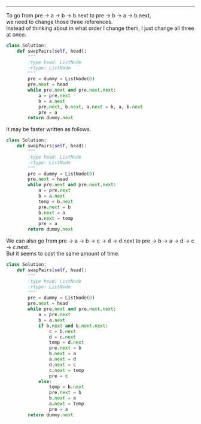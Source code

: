 ---------------------------------
To go from pre -> a -> b -> b.next to pre -> b -> a -> b.next,   
we need to change those three references.  
Instead of thinking about in what order I change them, I just change all three at once.  
```py
class Solution:
    def swapPairs(self, head):
        """
        :type head: ListNode
        :rtype: ListNode
        """
        pre = dummy = ListNode(0)
        pre.next = head
        while pre.next and pre.next.next:
            a = pre.next
            b = a.next
            pre.next, b.next, a.next = b, a, b.next
            pre = a
        return dummy.next
```
It may be faster written as follows.
```py
class Solution:
    def swapPairs(self, head):
        """
        :type head: ListNode
        :rtype: ListNode
        """
        pre = dummy = ListNode(0)
        pre.next = head
        while pre.next and pre.next.next:
            a = pre.next
            b = a.next
            temp = b.next
            pre.next = b
            b.next = a
            a.next = temp
            pre = a
        return dummy.next
```
We can also go from pre -> a -> b -> c -> d -> d.next to pre -> b -> a -> d -> c -> c.next.  
But it seems to cost the same amount of time.
```py
class Solution:
    def swapPairs(self, head):
        """
        :type head: ListNode
        :rtype: ListNode
        """
        pre = dummy = ListNode(0)
        pre.next = head
        while pre.next and pre.next.next:
            a = pre.next
            b = a.next
            if b.next and b.next.next:
                c = b.next
                d = c.next
                temp = d.next
                pre.next = b
                b.next = a
                a.next = d
                d.next = c
                c.next = temp
                pre = c
            else:
                temp = b.next
                pre.next = b
                b.next = a
                a.next = temp
                pre = a
        return dummy.next
```

